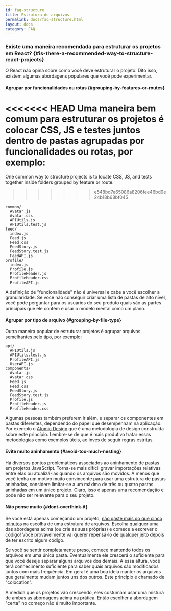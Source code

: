 ```yaml
---
id: faq-structure
title: Estrutura de arquivos
permalink: docs/faq-structure.html
layout: docs
category: FAQ
---
```


### Existe uma maneira recomendada para estruturar os projetos em React? {#is-there-a-recommended-way-to-structure-react-projects}

O React não opina sobre como você deve estruturar o projeto. Dito isso, existem algumas abordagens populares que você pode experimentar.

#### Agrupar por funcionalidades ou rotas {#grouping-by-features-or-routes}

<<<<<<< HEAD
Uma maneira bem comum para estruturar os projetos é colocar CSS, JS e testes juntos dentro de pastas agrupadas por funcionalidades ou rotas, por exemplo:
=======
One common way to structure projects is to locate CSS, JS, and tests together inside folders grouped by feature or route.
>>>>>>> e548bd7e65086a8206fee46bd9e24b18b68bf045

```
common/
  Avatar.js
  Avatar.css
  APIUtils.js
  APIUtils.test.js
feed/
  index.js
  Feed.js
  Feed.css
  FeedStory.js
  FeedStory.test.js
  FeedAPI.js
profile/
  index.js
  Profile.js
  ProfileHeader.js
  ProfileHeader.css
  ProfileAPI.js
```

A definição de "funcionalidade" não é universal e cabe a você escolher a granularidade. Se você não conseguir criar uma lista de pastas de alto nível, você pode perguntar para os usuários do seu produto quais são as partes principais que ele contém e usar o modelo mental como um plano.

#### Agrupar por tipo de arquivo {#grouping-by-file-type}

Outra maneira popular de estruturar projetos é agrupar arquivos semelhantes pelo tipo, por exemplo:

```
api/
  APIUtils.js
  APIUtils.test.js
  ProfileAPI.js
  UserAPI.js
components/
  Avatar.js
  Avatar.css
  Feed.js
  Feed.css
  FeedStory.js
  FeedStory.test.js
  Profile.js
  ProfileHeader.js
  ProfileHeader.css
```

Algumas pessoas também preferem ir além, e separar os componentes em pastas diferentes, dependendo do papel que desempenham na aplicação. Por exemplo o [Atomic Design](http://bradfrost.com/blog/post/atomic-web-design/) que é uma metodologia de design construída sobre este princípio. Lembre-se de que é mais produtivo tratar essas metodologias como exemplos úteis, ao invés de seguir regras estritas.

#### Evite muito aninhamento {#avoid-too-much-nesting}

Há diversos pontos problemáticos associados ao aninhamento de pastas em projetos JavaScript. Torna-se mais difícil gravar importações relativas entre elas ou atualizá-las quando os arquivos são movidos. A menos que você tenha um motivo muito convincente para usar uma estrutura de pastas aninhadas, considere limitar-se a um máximo de três ou quatro pastas aninhadas em um único projeto. Claro, isso é apenas uma recomendação e pode não ser relevante para o seu projeto.

#### Não pense muito {#dont-overthink-it}

Se você está apenas começando um projeto, [não gaste mais do que cinco minutos](https://en.wikipedia.org/wiki/Analysis_paralysis) na escolha de uma estrutura de arquivos. Escolha qualquer uma das abordagens acima (ou crie as suas próprias) e comece a escrever o código! Você provavelmente vai querer repensá-lo de qualquer jeito depois de ter escrito algum código.

Se você se sentir completamente preso, comece mantendo todos os arquivos em uma única pasta. Eventualmente ele crescerá o suficiente para que você deseje separar alguns arquivos dos demais. A essa altura, você terá conhecimento suficiente para saber quais arquivos são modificados juntos com mais frequência. Em geral é uma boa ideia manter os arquivos que geralmente mudam juntos uns dos outros. Este princípio é chamado de "colocation".

À medida que os projetos vão crescendo, eles costumam usar uma mistura de ambas as abordagens acima na prática. Então escolher a abordagem "certa" no começo não é muito importante.
